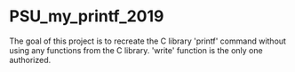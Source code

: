 # PSU_my_printf_2019

The goal of this project is to recreate the C library 'printf' command without using any functions from the C library.
'write' function is the only one authorized.
